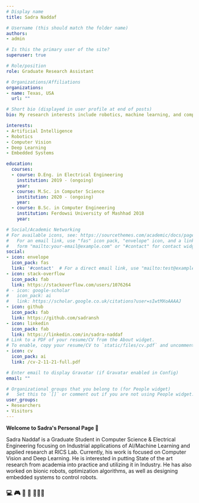 ```yaml
---
# Display name
title: Sadra Naddaf

# Username (this should match the folder name)
authors:
- admin

# Is this the primary user of the site?
superuser: true

# Role/position
role: Graduate Research Assistant

# Organizations/Affiliations
organizations:
- name: Texas, USA
  url: ""

# Short bio (displayed in user profile at end of posts)
bio: My research interests include robotics, machine learning, and computer vision.

interests:
- Artificial Intelligence
- Robotics
- Computer Vision
- Deep Learning
- Embedded Systems

education:
  courses:
  - course: D.Eng. in Electrical Engineering
    institution: 2019 - (ongoing)
    year:  
  - course: M.Sc. in Computer Science
    institution: 2020 - (ongoing)
    year:  
  - course: B.Sc. in Computer Engineering
    institution: Ferdowsi University of Mashhad 2018
    year: 

# Social/Academic Networking
# For available icons, see: https://sourcethemes.com/academic/docs/page-builder/#icons
#   For an email link, use "fas" icon pack, "envelope" icon, and a link in the
#   form "mailto:your-email@example.com" or "#contact" for contact widget.
social:
- icon: envelope
  icon_pack: fas
  link: '#contact'  # For a direct email link, use "mailto:test@example.org".
- icon: stack-overflow
  icon_pack: fab
  link: https://stackoverflow.com/users/1076264
# - icon: google-scholar
#   icon_pack: ai
#   link: https://scholar.google.co.uk/citations?user=sIwtMXoAAAAJ
- icon: github
  icon_pack: fab
  link: https://github.com/sadransh
- icon: linkedin
  icon_pack: fab
  link: https://linkedin.com/in/sadra-naddaf  
# Link to a PDF of your resume/CV from the About widget.
# To enable, copy your resume/CV to `static/files/cv.pdf` and uncomment the lines below.
- icon: cv
  icon_pack: ai
  link: /cv-2-11-21-full.pdf

# Enter email to display Gravatar (if Gravatar enabled in Config)
email: ""

# Organizational groups that you belong to (for People widget)
#   Set this to `[]` or comment out if you are not using People widget.
user_groups:
- Researchers
- Visitors
---
```


**Welcome to Sadra's Personal Page  :wave:**

Sadra Naddaf is a Graduate Student in Computer Science & Electrical Engineering focusing on Industrial applications of AI/Machine Learning and applied research at RICS Lab. Currently, his work is focused on Computer Vision and Deep Learning. He is interested in putting State of the art research from academia into practice and utilizing it in Industry. He has also worked on bionic robots, optimization algorithms, as well as designing embedded systems to control robots.

### :computer: :video_game: :robot: 📱  👨🏻‍💻
